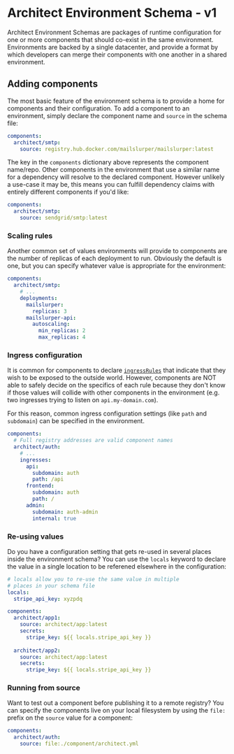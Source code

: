 # Architect Environment Schema - v1

Architect Environment Schemas are packages of runtime configuration for one or more components
that should co-exist in the same environment. Environments are backed by a single datacenter,
and provide a format by which developers can merge their components with one another in a
shared environment.

## Adding components

The most basic feature of the environment schema is to provide a home for components and their
configuration. To add a component to an environment, simply declare the component name and `source`
in the schema file:

```yml
components:
  architect/smtp:
    source: registry.hub.docker.com/mailslurper/mailslurper:latest
```

The key in the `components` dictionary above represents the component name/repo. Other components
in the environment that use a similar name for a dependency will resolve to the declared component.
However unlikely a use-case it may be, this means you can fulfill dependency claims with entirely different
components if you'd like:

```yml
components:
  architect/smtp:
    source: sendgrid/smtp:latest
```

### Scaling rules

Another common set of values environments will provide to components are the number of replicas
of each deployment to run. Obviously the default is one, but you can specify whatever value is
appropriate for the environment:

```yml
components:
  architect/smtp:
    # ...
    deployments:
      mailslurper:
        replicas: 3
      mailslurper-api:
        autoscaling:
          min_replicas: 2
          max_replicas: 4
```

### Ingress configuration

It is common for components to declare [`ingressRules`](../../@resources/ingressRule/) that 
indicate that they wish to be exposed to the outside world. However, components are NOT able
to safely decide on the specifics of each rule because they don't know if those values
will collide with other components in the environment (e.g. two ingresses trying to listen
on `api.my-domain.com`). 

For this reason, common ingress configuration settings (like `path` and `subdomain`) can be
specified in the environment.

```yml
components:
  # Full registry addresses are valid component names
  architect/auth:
    # ...
    ingresses:
      api:
        subdomain: auth
        path: /api
      frontend:
        subdomain: auth
        path: /
      admin:
        subdomain: auth-admin
        internal: true
```

### Re-using values

Do you have a configuration setting that gets re-used in several places inside the
environment schema? You can use the `locals` keyword to declare the value in a single
location to be referened elsewhere in the configuration:

```yaml
# locals allow you to re-use the same value in multiple
# places in your schema file
locals:
  stripe_api_key: xyzpdq

components:
  architect/app1:
    source: architect/app:latest
    secrets:
      stripe_key: ${{ locals.stripe_api_key }}
  
  architect/app2:
    source: architect/app:latest
    secrets:
      stripe_key: ${{ locals.stripe_api_key }}
```

### Running from source

Want to test out a component before publishing it to a remote registry? You can specify
the components live on your local filesystem by using the `file:` prefix on the `source`
value for a component:

```yml
components:
  architect/auth:
    source: file:./component/architect.yml
```
